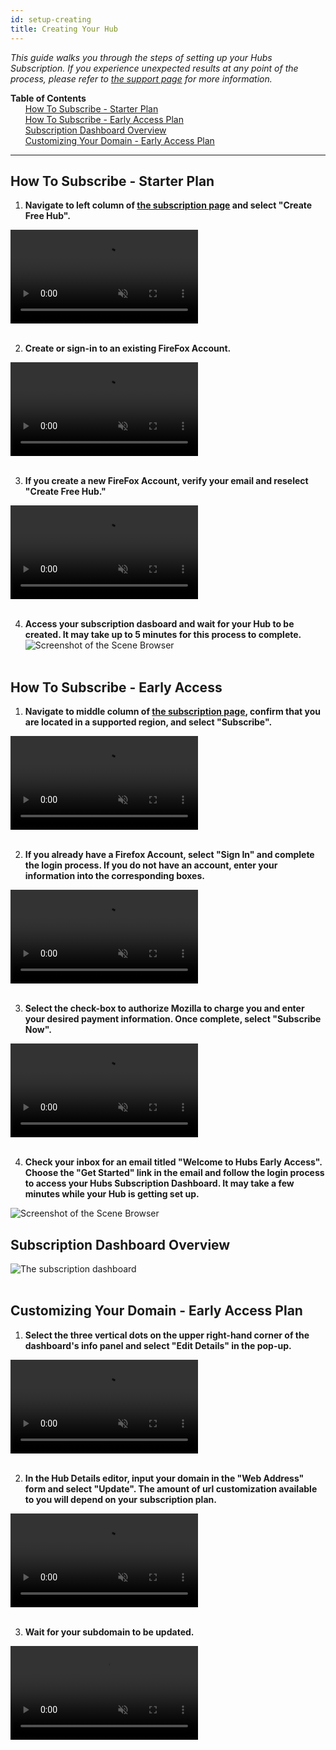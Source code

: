 ```yaml
---
id: setup-creating
title: Creating Your Hub
---
```


_This guide walks you through the steps of setting up your Hubs Subscription. If you experience unexpected results at any point of the process, please refer to [the support page](./setup-support.html) for more information._

**Table of Contents**\
&nbsp;&nbsp;&nbsp;&nbsp;&nbsp;&nbsp;[How To Subscribe - Starter Plan](#how-to-subscribe---starter-plan)\
&nbsp;&nbsp;&nbsp;&nbsp;&nbsp;&nbsp;[How To Subscribe - Early Access Plan](#how-to-subscribe---early-access)\
&nbsp;&nbsp;&nbsp;&nbsp;&nbsp;&nbsp;[Subscription Dashboard Overview](#subscription-dashboard-overview)\
&nbsp;&nbsp;&nbsp;&nbsp;&nbsp;&nbsp;[Customizing Your Domain - Early Access Plan](#customizing-your-domain---early-access)

---

## How To Subscribe - Starter Plan

1. **Navigate to left column of [the subscription page](https://hubs.mozilla.com/#subscribe) and select "Create Free Hub".**

<video loop muted controls >
  <source src="img/click-subscribe-free.mp4" type="video/mp4">
  <img src="img/intro-hubs-scene-browser-min.jpeg" alt="Screenshot of the Scene Browser">
  Your browser does not support HTML5 video.
</video>
<br/><br/>

2. **Create or sign-in to an existing FireFox Account.**

<video loop muted controls >
  <source src="img/confirm-account.mp4" type="video/mp4">
  <img src="img/intro-hubs-scene-browser-min.jpeg" alt="Screenshot of the Scene Browser">
  Your browser does not support HTML5 video.
</video>
<br/><br/>

3. **If you create a new FireFox Account, verify your email and reselect "Create Free Hub."**

<video loop muted controls >
  <source src="img/verify-account.mp4" type="video/mp4">
  <img src="img/intro-hubs-scene-browser-min.jpeg" alt="Screenshot of the Scene Browser">
  Your browser does not support HTML5 video.
</video>
<br/><br/>

4. **Access your subscription dasboard and wait for your Hub to be created. It may take up to 5 minutes for this process to complete.**
   <img src="img/access-dashboard.png" alt="Screenshot of the Scene Browser">
   <br/><br/>

## How To Subscribe - Early Access

1. **Navigate to middle column of [the subscription page](https://hubs.mozilla.com/#subscribe), confirm that you are located in a supported region, and select "Subscribe".**

<video loop muted controls >
  <source src="img/click-subscribe.mp4" type="video/mp4">
  <img src="img/intro-hubs-scene-browser-min.jpeg" alt="Screenshot of the Scene Browser">
  Your browser does not support HTML5 video.
</video>
<br/><br/>

2. **If you already have a Firefox Account, select "Sign In" and complete the login process. If you do not have an account, enter your information into the corresponding boxes.**

<video loop muted controls >
  <source src="img/enter-email.mp4" type="video/mp4">
  <img src="img/intro-hubs-scene-browser-min.jpeg" alt="Screenshot of the Scene Browser">
  Your browser does not support HTML5 video.
</video>
<br/><br/>

3. **Select the check-box to authorize Mozilla to charge you and enter your desired payment information. Once complete, select "Subscribe Now".**

<video loop muted controls >
  <source src="img/enter-payment.mp4" type="video/mp4">
  <img src="img/intro-hubs-scene-browser-min.jpeg" alt="Screenshot of the Scene Browser">
  Your browser does not support HTML5 video.
</video>
<br/><br/>

4. **Check your inbox for an email titled "Welcome to Hubs Early Access". Choose the "Get Started" link in the email and follow the login process to access your Hubs Subscription Dashboard. It may take a few minutes while your Hub is getting set up.**

<img src="img/access-dashboard.png" alt="Screenshot of the Scene Browser">

## Subscription Dashboard Overview

<img src="img/dash-overview.png" alt="The subscription dashboard">
<br/><br/>

## Customizing Your Domain - Early Access Plan

1. **Select the three vertical dots on the upper right-hand corner of the dashboard's info panel and select "Edit Details" in the pop-up.**

<video loop muted controls >
  <source src="img/open-domain-editor.mp4" type="video/mp4">
  <img src="img/intro-hubs-scene-browser-min.jpeg" alt="Screenshot of the Scene Browser">
  Your browser does not support HTML5 video.
</video>
<br/><br/>

2. **In the Hub Details editor, input your domain in the "Web Address" form and select "Update". The amount of url customization available to you will depend on your subscription plan.**

<video loop muted controls >
  <source src="img/update-domain.mp4" type="video/mp4">
  <img src="img/intro-hubs-scene-browser-min.jpeg" alt="Screenshot of the Scene Browser">
  Your browser does not support HTML5 video.
</video>
<br/><br/>

3. **Wait for your subdomain to be updated.**

<video loop muted controls >
  <source src="img/wait-for-subdomain.mp4" type="video/mp4">
  <img src="img/intro-hubs-scene-browser-min.jpeg" alt="Screenshot of the Scene Browser">
  Your browser does not support HTML5 video.
</video>
<br/><br/>
